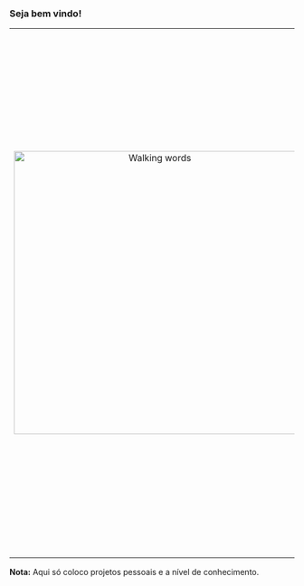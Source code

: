 ### Seja bem vindo!
<table border="0">
 <tr>
    <td>
      <p align="center">
        <img src="https://phoneky.co.uk/thumbs/screensavers/down/fun/walkingwor_i1sk7k12.gif" alt="Walking words" width="500" />
      </p>
    </td>
    <td>
      <p align="justify">
      Sou desenvolvedor fullstack e amo o mundo da tecnologia. </br>Embora tenha dedicado muitas horas em frente ao computador só comecei a programar em 2015 quando entrei na faculdade. Atualmente atuo como freelancer no desenvolvimento de sites e aplicativos. Estou me especializanado em React-native, ReactJS e Angular. Também tenho interesse em outras linguagens e tecnologias como C#, dotNet, ML, Flutter, Go e Python.
      </p>
      
  
    
  [![Linkedin: washington](https://img.shields.io/badge/-Linkedin-0e76a8?style=flat-square&logo=linkedin&logoColor=white)](https://www.linkedin.com/in/washingtonsr93/)
[![Whatsapp: washington](https://img.shields.io/badge/-Whatsapp-075e54?style=flat-square&logo=whatsapp&logoColor=white)](https://api.whatsapp.com/send?phone=5584992140775)
[![instagram: washington](https://img.shields.io/badge/-Instagram-dd2a7b?style=flat-square&logo=instagram&logoColor=white)](https://www.instagram.com/washingtonsr2016/)
[![gmail: washington](https://img.shields.io/badge/-Gmail-d44638?style=flat-square&logo=gmail&logoColor=white)](mailto:washington.s@escolar.ifrn.edu.br)
[![site: washington](https://img.shields.io/badge/-Portif%C3%B3lio-000000?style=flat-square&logo=netlify&logoColor=white)](https://washingtonsr93.netlify.app/)
    </p>
    </td>
 </tr>
</table>
<p>
<b>Nota:</b> Aqui só coloco projetos pessoais e a nível de conhecimento.
</p>

<!--
<p align="center">
![Washington93](https://github-readme-stats.vercel.app/api?username=washington93&show_icons=true&count_private=true&theme=graywhite)
<p>
-->
<!--
**washington93/washington93** is a ✨ _special_ ✨ repository because its `README.md` (this file) appears on your GitHub profile.

Here are some ideas to get you started:

- 🔭 I’m currently working on ...
- 🌱 I’m currently learning ...
- 👯 I’m looking to collaborate on ...
- 🤔 I’m looking for help with ...
- 💬 Ask me about ...
- 📫 How to reach me: ...
- 😄 Pronouns: ...
- ⚡ Fun fact: ...
-->
